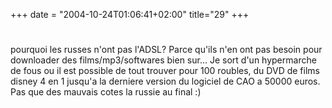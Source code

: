 +++
date = "2004-10-24T01:06:41+02:00"
title="29"
+++
#
pourquoi les russes n'ont pas l'ADSL?
Parce qu'ils n'en ont pas besoin pour downloader des films/mp3/softwares bien sur... Je sort d'un hypermarche de fous ou il est possible de tout trouver pour 100 roubles, du DVD de films disney 4 en 1 jusqu'a la derniere version du logiciel de CAO a 50000 euros. Pas que des mauvais cotes la russie au final :)


